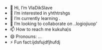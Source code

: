 - 👋 Hi, I’m VlaDikSlave
- 👀 I’m interested in yhthtrshgs
- 🌱 I’m currently learning .
- 💞️ I’m looking to collaborate on ..logiojiuop'
- 📫 How to reach me kukuha)s
- 😄 Pronouns: ...
- ⚡ Fun fact:ijdsfujdfjhufdj

<!---
VlaDikSlave/VlaDikSlave is a ✨ special ✨ repository because its `README.md` (this file) appears on your GitHub profile.
You can click the Preview link to take a look at your changes.
--->
